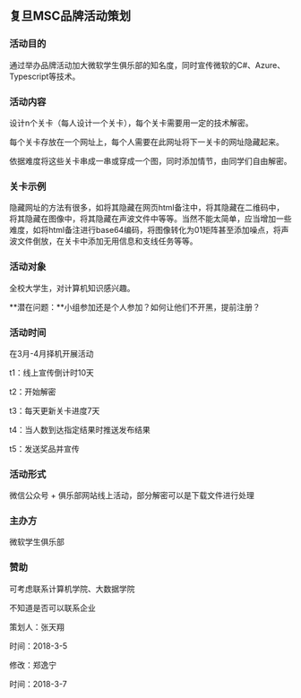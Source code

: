 ## 复旦MSC品牌活动策划

### 活动目的

通过举办品牌活动加大微软学生俱乐部的知名度，同时宣传微软的C#、Azure、Typescript等技术。

### 活动内容

设计n个关卡（每人设计一个关卡），每个关卡需要用一定的技术解密。

每个关卡存放在一个网址上，每个人需要在此网址将下一关卡的网址隐藏起来。

依据难度将这些关卡串成一串或穿成一个图，同时添加情节，由同学们自由解密。

### 关卡示例

隐藏网址的方法有很多，如将其隐藏在网页html备注中，将其隐藏在二维码中，将其隐藏在图像中，将其隐藏在声波文件中等等。当然不能太简单，应当增加一些难度，如将html备注进行base64编码，将图像转化为01矩阵甚至添加噪点，将声波文件倒放，在关卡中添加无用信息和支线任务等等。

### 活动对象

全校大学生，对计算机知识感兴趣。

**潜在问题：**小组参加还是个人参加？如何让他们不开黑，提前注册？

### 活动时间

在3月-4月择机开展活动

t1：线上宣传倒计时10天

t2：开始解密

t3：每天更新关卡进度7天

t4：当人数到达指定结果时推送发布结果

t5：发送奖品并宣传

### 活动形式

微信公众号 + 俱乐部网站线上活动，部分解密可以是下载文件进行处理

### 主办方

微软学生俱乐部

### 赞助

可考虑联系计算机学院、大数据学院

不知道是否可以联系企业





策划人：张天翔

时间：2018-3-5

修改：郑逸宁

时间：2018-3-7

